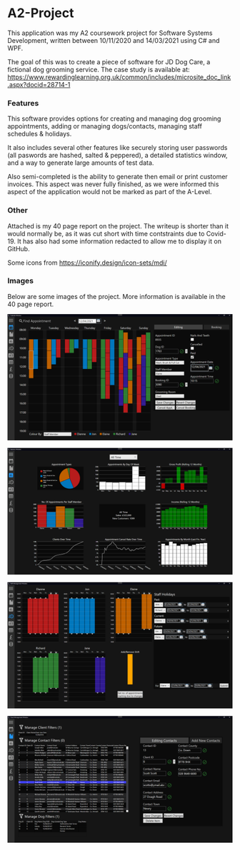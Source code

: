 # A2-Project
This application was my A2 coursework project for Software Systems Development, written between 10/11/2020 and 14/03/2021 using C# and WPF.

The goal of this was to create a piece of software for JD Dog Care, a fictional dog grooming service. The case study is available at: https://www.rewardinglearning.org.uk/common/includes/microsite_doc_link.aspx?docid=28714-1

### Features

This software provides options for creating and managing dog grooming appointments, adding or managing dogs/contacts, managing staff schedules & holidays.

It also includes several other features like securely storing user passwords (all paswords are hashed, salted & peppered), a detailed statistics window, and a way to generate large amounts of test data.

Also semi-completed is the ability to generate then email or print customer invoices. This aspect was never fully finished, as we were informed this aspect of the application would not be marked as part of the A-Level.

### Other

Attached is my 40 page report on the project. The writeup is shorter than it would normally be, as it was cut short with time contstraints due to Covid-19. It has also had some information redacted to allow me to display it on GitHub. 

Some icons from https://iconify.design/icon-sets/mdi/

### Images

Below are some images of the project. More information is available in the 40 page report.

![alt text](imgs_md/Calendar-Window.png "Calendar Window")

![alt text](imgs_md/Statistics-Window.png "Statistics Window")

![alt text](imgs_md/Shift-Window.png "Shift Window")

![alt text](imgs_md/Contact-Window.png "Contact Window")